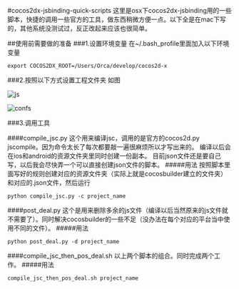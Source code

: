 #cocos2dx-jsbinding-quick-scripts
这里是osx下cocos2dx-jsbinding用的一些脚本，快捷的调用一些官方的工具，做东西稍微方便一点。以下全是在mac下写的，其他系统没测试过，反正改起来应该也很简单。

##使用前需要做的准备
###1.设置环境变量
在~/.bash_profile里面加入以下环境变量
```
export COCOS2DX_ROOT=/Users/Orca/develop/cocos2d-x
```
###2.按照以下方式设置工程文件夹
如图

![js](https://github.com/yuechuzhao/cocos2dx-jsb-quick-scripts/tree/master/compile_jsc_and_post_deal/images/Resource.png)

![confs](https://github.com/yuechuzhao/cocos2dx-jsb-quick-scripts/tree/master/compile_jsc_and_post_deal/images/ScriptOufConf.png)

###3.调用工具

####compile_jsc.py
这个用来编译jsc，调用的是官方的cocos2d.py jscompile。因为命令太长了每次都要敲一遍很麻烦所以才写出来的。
编译以后会在ios和android的资源文件夹里同时创建一份副本。
目前json文件还是要自己写，以后我会尽快弄一个可以直接创建json文件的脚本。
#####用法
按照脚本里面写好的规则创建对应的资源文件夹（实际上就是cocosbuilder建立的文件夹）
和对应的.json文件，然后运行
```
python compile_jsc.py -c project_name
```
####post_deal.py
这个是用来删除多余的js文件（编译以后当然原来的js文件就不需要了）。同时解决cocosbuilder的一些不足（没办法在每个对应的平台当中使用不同的文件）。
#####用法
```
python post_deal.py -d project_name
```
####compile_jsc_then_pos_deal.sh
以上两个脚本的组合。同时完成两个工作。
#####用法
```
compile_jsc_then_pos_deal.sh project_name
```
